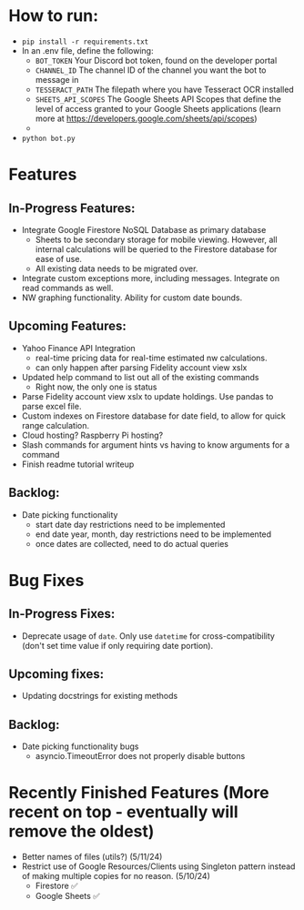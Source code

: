 # How to run:

- `pip install -r requirements.txt`
- In an .env file, define the following:
  - `BOT_TOKEN` Your Discord bot token, found on the developer portal
  - `CHANNEL_ID` The channel ID of the channel you want the bot to message in
  - `TESSERACT_PATH` The filepath where you have Tesseract OCR installed
  - `SHEETS_API_SCOPES` The Google Sheets API Scopes that define the level of access granted to your Google Sheets applications (learn more at https://developers.google.com/sheets/api/scopes)
  - 
- `python bot.py`

# Features

## In-Progress Features:

- Integrate Google Firestore NoSQL Database as primary database
  - Sheets to be secondary storage for mobile viewing. However, all internal calculations will be queried to the Firestore database for ease of use.
  - All existing data needs to be migrated over.
- Integrate custom exceptions more, including messages. Integrate on read commands as well.
- NW graphing functionality. Ability for custom date bounds.

## Upcoming Features:

- Yahoo Finance API Integration
  - real-time pricing data for real-time estimated nw calculations.
  - can only happen after parsing Fidelity account view xslx
- Updated help command to list out all of the existing commands
  - Right now, the only one is status
- Parse Fidelity account view xslx to update holdings. Use pandas to parse excel file.
- Custom indexes on Firestore database for date field, to allow for quick range calculation.
- Cloud hosting? Raspberry Pi hosting?
- Slash commands for argument hints vs having to know arguments for a command
- Finish readme tutorial writeup

## Backlog:

- Date picking functionality
  - start date day restrictions need to be implemented
  - end date year, month, day restrictions need to be implemented
  - once dates are collected, need to do actual queries

# Bug Fixes

## In-Progress Fixes:

- Deprecate usage of `date`. Only use `datetime` for cross-compatibility (don't set time value if only requiring date portion).

## Upcoming fixes:

- Updating docstrings for existing methods

## Backlog:

- Date picking functionality bugs
  - asyncio.TimeoutError does not properly disable buttons

# Recently Finished Features (More recent on top - eventually will remove the oldest)

- Better names of files (utils?) (5/11/24)
- Restrict use of Google Resources/Clients using Singleton pattern instead of making multiple copies for no reason. (5/10/24)
  - Firestore ✅
  - Google Sheets ✅
